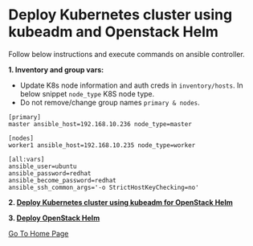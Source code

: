 # Deploy Kubernetes cluster using kubeadm and Openstack Helm

Follow below instructions and execute commands on ansible controller.

**1. Inventory and group vars:**

- Update K8s node information and auth creds in `inventory/hosts`. In below snippet `node_type` K8S node type.
- Do not remove/change group names `primary & nodes`.

```
[primary]
master ansible_host=192.168.10.236 node_type=master

[nodes]
worker1 ansible_host=192.168.10.235 node_type=worker

[all:vars]
ansible_user=ubuntu
ansible_password=redhat
ansible_become_password=redhat
ansible_ssh_common_args='-o StrictHostKeyChecking=no'
```
**2. [Deploy Kubernetes cluster using kubeadm for OpenStack Helm](./osh-kubeadm.md)**

**3. [Deploy OpenStack Helm](./osh-deploy.md)**

[Go To Home Page](../../README.md)
